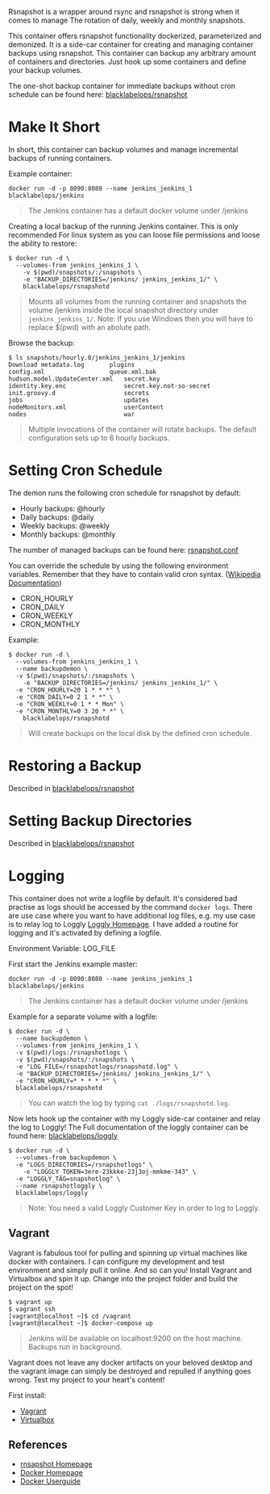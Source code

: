 Rsnapshot is a wrapper around rsync and rsnapshot is strong when it comes to manage The
rotation of daily, weekly and monthly snapshots.

This container offers rsnapshot functionality dockerized, parameterized and demonized. It is a side-car container for creating and managing container backups using rsnapshot. This container can backup
any arbitrary amount of containers and directories. Just hook up some containers and define your
backup volumes.

The one-shot backup container for immediate backups without cron schedule can be found here: [blacklabelops/rsnapshot](../README.md)

# Make It Short

In short, this container can backup volumes and manage incremental backups of running containers.

Example container:

~~~~
docker run -d -p 8090:8080 --name jenkins_jenkins_1 blacklabelops/jenkins
~~~~

> The Jenkins container has a default docker volume under /jenkins

Creating a local backup of the running Jenkins container. This is only recommended For
linux system as you can loose file permissions and loose the ability to restore:

~~~~
$ docker run -d \
  --volumes-from jenkins_jenkins_1 \
	-v $(pwd)/snapshots/:/snapshots \
	-e "BACKUP_DIRECTORIES=/jenkins/ jenkins_jenkins_1/" \
	blacklabelops/rsnapshotd
~~~~

> Mounts all volumes from the running container and snapshots the volume /jenkins inside the local
snapshot directory under `jenkins_jenkins_1/`. Note: If you use Windows then you will have to replace $(pwd)
with an abolute path.

Browse the backup:

~~~~
$ ls snapshots/hourly.0/jenkins_jenkins_1/jenkins
Download metadata.log		plugins
config.xml					queue.xml.bak
hudson.model.UpdateCenter.xml	secret.key
identity.key.enc				secret.key.not-so-secret
init.groovy.d					secrets
jobs							updates
nodeMonitors.xml				userContent
nodes							war
~~~~

> Multiple invocations of the container will rotate backups. The default configuration sets up to 6 hourly backups.

# Setting Cron Schedule

The demon runs the following cron schedule for rsnapshot by default:

* Hourly backups: @hourly
* Daily backups: @daily
* Weekly backups: @weekly
* Monthly backups: @monthly

The number of managed backups can be found here: [rsnapshot.conf](../configuration/rsnapshot.conf)

You can override the schedule by using the following environment variables. Remember that they
have to contain valid cron syntax. ([Wikipedia Documentation](https://en.wikipedia.org/wiki/Cron))

* CRON_HOURLY
* CRON_DAILY
* CRON_WEEKLY
* CRON_MONTHLY

Example:

~~~~
$ docker run -d \
  --volumes-from jenkins_jenkins_1 \
  --name backupdemon \
  -v $(pwd)/snapshots/:/snapshots \
	-e "BACKUP_DIRECTORIES=/jenkins/ jenkins_jenkins_1/" \
  -e "CRON_HOURLY=20 1 * * *" \
  -e "CRON_DAILY=0 2 1 * *" \
  -e "CRON_WEEKLY=0 1 * * Mon" \
  -e "CRON_MONTHLY=0 3 20 * *" \
	blacklabelops/rsnapshotd
~~~~

> Will create backups on the local disk by the defined cron schedule.

# Restoring a Backup

Described in [blacklabelops/rsnapshot](../README.md)

# Setting Backup Directories

Described in [blacklabelops/rsnapshot](../README.md)

# Logging

This container does not write a logfile by default. It's considered bad practise as logs
should be accessed by the command `docker logs`. There are use case where you want to
have additional log files, e.g. my use case is to relay log to Loggly [Loggly Homepage](https://www.loggly.com/).
I have added a routine for logging and it's activated by defining a logfile.

Environment Variable: LOG_FILE

First start the Jenkins example master:

~~~~
docker run -d -p 8090:8080 --name jenkins_jenkins_1 blacklabelops/jenkins
~~~~

> The Jenkins container has a default docker volume under /jenkins

Example for a separate volume with a logfile:

~~~~
$ docker run -d \
  --name backupdemon \
  --volumes-from jenkins_jenkins_1 \
  -v $(pwd)/logs:/rsnapshotlogs \
  -v $(pwd)/snapshots/:/snapshots \
  -e "LOG_FILE=/rsnapshotlogs/rsnapshotd.log" \
  -e "BACKUP_DIRECTORIES=/jenkins/ jenkins_jenkins_1/" \
  -e "CRON_HOURLY=* * * * *" \
  blacklabelops/rsnapshotd
~~~~

> You can watch the log by typing `cat ./logs/rsnapshotd.log`.

Now lets hook up the container with my Loggly side-car container and relay the log to Loggly! The Full
documentation of the loggly container can be found here: [blacklabelops/loggly](https://github.com/blacklabelops/fluentd/tree/master/fluentd-loggly)

~~~~
$ docker run -d \
  --volumes-from backupdemon \
  -e "LOGS_DIRECTORIES=/rsnapshotlogs" \
	-e "LOGGLY_TOKEN=3ere-23kkke-23j3oj-mmkme-343" \
  -e "LOGGLY_TAG=snapshotlog" \
  --name rsnapshotloggly \
  blacklabelops/loggly
~~~~

> Note: You need a valid Loggly Customer Key in order to log to Loggly.

## Vagrant

Vagrant is fabulous tool for pulling and spinning up virtual machines like docker with containers. I can configure my development and test environment and simply pull it online. And so can you! Install Vagrant and Virtualbox and spin it up. Change into the project folder and build the project on the spot!

~~~~
$ vagrant up
$ vagrant ssh
[vagrant@localhost ~]$ cd /vagrant
[vagrant@localhost ~]$ docker-compose up
~~~~

> Jenkins will be available on localhost:9200 on the host machine. Backups run
in background.

Vagrant does not leave any docker artifacts on your beloved desktop and the vagrant image can simply be destroyed and repulled if anything goes wrong. Test my project to your heart's content!

First install:

* [Vagrant](https://www.vagrantup.com/)
* [Virtualbox](https://www.virtualbox.org/)

## References

* [rnsapshot Homepage](http://rsnapshot.org/)
* [Docker Homepage](https://www.docker.com/)
* [Docker Userguide](https://docs.docker.com/userguide/)

